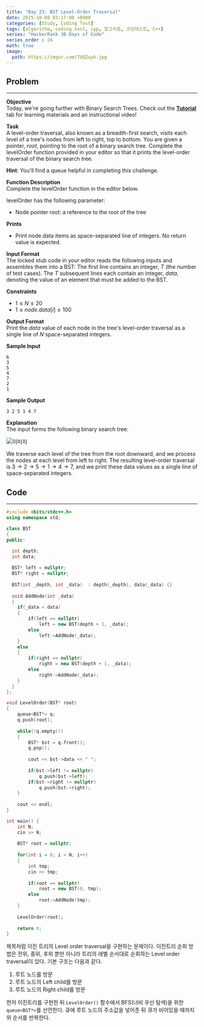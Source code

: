 ```yaml
---
title: "Day 23: BST Level-Order Traversal"
date: 2025-10-08 03:17:00 +0900
categories: [Study, Coding Test]
tags: [algorithm, coding test, cpp, 알고리즘, 코딩테스트, C++]
series: "HackerRank 30 Days of Code"
series_order : 24
math: true
image:
  path: https://imgur.com/TUQZuyk.jpg
---
```


## Problem

---

**Objective**  
Today, we're going further with Binary Search Trees. Check out the [**Tutorial**](https://www.hackerrank.com/challenges/30-binary-trees/tutorial) tab for learning materials and an instructional video!

**Task**  
A level-order traversal, also known as a breadth-first search, visits each level of a tree's nodes from left to right, top to bottom. You are given a pointer, $root$, pointing to the root of a binary search tree. Complete the levelOrder function provided in your editor so that it prints the level-order traversal of the binary search tree.  

**Hint**: You'll find a queue helpful in completing this challenge.

**Function Description**  
Complete the levelOrder function in the editor below.  

levelOrder has the following parameter:

- Node pointer root: a reference to the root of the tree

**Prints**

- Print node.data items as space-separated line of integers. No return value is expected.

**Input Format**  
The locked stub code in your editor reads the following inputs and assembles them into a BST:
The first line contains an integer, $T$ (the number of test cases).
The $T$ subsequent lines each contain an integer, $data$, denoting the value of an element that must be added to the BST.

**Constraints**  

- $1 \le N \le 20$
- $1 \le node.data[i] \le 100$  

**Output Format**  
Print the $data$ value of each node in the tree's level-order traversal as a single line of $N$ space-separated integers.

**Sample Input**  
```text
6
3
5
4
7
2
1
```

**Sample Output**  
```text
3 2 5 1 4 7 
```

**Explanation**  
The input forms the following binary search tree:

![이미지](https://s3.amazonaws.com/hr-challenge-images/17176/1461696188-8eddd12300-BST.png)

We traverse each level of the tree from the root downward, and we process the nodes at each level from left to right. The resulting level-order traversal is $3 \rightarrow 2 \rightarrow 5 \rightarrow 1 \rightarrow 4 \rightarrow 7$, and we print these data values as a single line of space-separated integers.

## Code

---

```cpp
#include <bits/stdc++.h>
using namespace std;

class BST
{
public:

  int depth;
  int data;
  
  BST* left = nullptr;
  BST* right = nullptr;
  
  BST(int _depth, int _data)  : depth(_depth), data(_data) {}
  
  void AddNode(int _data)
  {
    if(_data < data)
    {
        if(left == nullptr)
            left = new BST(depth + 1, _data);
        else
            left->AddNode(_data);
    }
    else
    {
        if(right == nullptr)
            right = new BST(depth + 1, _data);
        else
            right->AddNode(_data);
    }
  }
};

void LevelOrder(BST* root)
{
    queue<BST*> q;
    q.push(root);
    
    while(!q.empty())
    {
        BST* bst = q.front();
        q.pop();
        
        cout << bst->data << " ";
        
        if(bst->left != nullptr)
            q.push(bst->left);
        if(bst->right != nullptr)
            q.push(bst->right);
    }
    
    cout << endl;
}

int main() {
    int N;
    cin >> N;
    
    BST* root = nullptr;
    
    for(int i = 0; i < N; i++)
    {
        int tmp;
        cin >> tmp;
        
        if(root == nullptr)
            root = new BST(0, tmp);
        else
            root->AddNode(tmp);
    }
    
    LevelOrder(root);
    
    return 0;
}

```

제목처럼 이진 트리의 Level order traversal을 구현하는 문제이다. 이진트리 순회 방법은 전위, 중위, 후위 뿐만 아니라 트리의 레벨 순서대로 순회하는 Level order traversal이 있다. 기본 구조는 다음과 같다.

1. 루트 노드를 방문
2. 루트 노드의 Left child를 방문
3. 루트 노드의 Right child를 방문

먼저 이진트리를 구현한 뒤 `LevelOrder()` 함수에서 BFS(너비 우선 탐색)을 위한 `queue<BST*>`를 선언한다. 큐에 루트 노드의 주소값을 넣어준 뒤 큐가 비어있을 때까지 위 순서를 반복한다.
